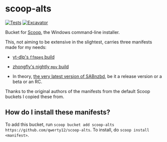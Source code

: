 # scoop-alts

[![Tests](https://github.com/qwerty12/scoop-alts/actions/workflows/ci.yml/badge.svg)](https://github.com/qwerty12/scoop-alts/actions/workflows/ci.yml) [![Excavator](https://github.com/qwerty12/scoop-alts/actions/workflows/excavator.yml/badge.svg)](https://github.com/qwerty12/scoop-alts/actions/workflows/excavator.yml)

Bucket for [Scoop](https://scoop.sh), the Windows command-line installer.

This, not aiming to be extensive in the slightest, carries three manifests made for my needs:

* [yt-dlp's `ffmpeg` build](https://github.com/yt-dlp/FFmpeg-Builds)

* [zhongfly's nightly `mpv` build](https://github.com/zhongfly/mpv-winbuild)

* In theory, [the very latest version of SABnzbd](https://github.com/sabnzbd/sabnzbd/releases), be it a release version or a beta or an RC.

Thanks to the original authors of the manifests from the default Scoop buckets I copied these from.

How do I install these manifests?
---------------------------------

To add this bucket, run `scoop bucket add scoop-alts https://github.com/qwerty12/scoop-alts`. To install, do `scoop install <manifest>`.

